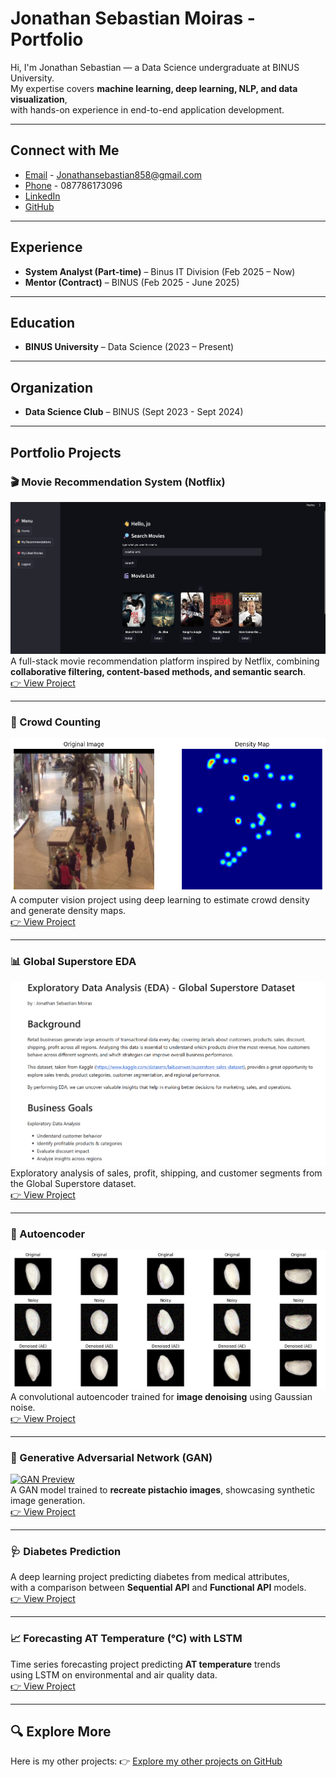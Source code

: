 # Jonathan Sebastian Moiras - Portfolio

Hi, I'm Jonathan Sebastian — a Data Science undergraduate at BINUS University.  
My expertise covers **machine learning, deep learning, NLP, and data visualization**,  
with hands-on experience in end-to-end application development.  

---

## Connect with Me
- [Email](mailto:jonathansebastian858@email.com) - Jonathansebastian858@gmail.com
- [Phone](tel:+6287786173096) - 087786173096  
- [LinkedIn](https://www.linkedin.com/in/jonathan-sebastian-9212b0291)  
- [GitHub](https://github.com/sebastianmoiras)

---

## Experience
- **System Analyst (Part-time)** – Binus IT Division (Feb 2025 – Now)  
- **Mentor (Contract)** – BINUS (Feb 2025 - June 2025)  

---

## Education
- **BINUS University** – Data Science (2023 – Present)  

---

## Organization
- **Data Science Club** – BINUS (Sept 2023 - Sept 2024)  

---

## Portfolio Projects

### 🎬 Movie Recommendation System (Notflix)
[![Notflix Preview](/assets/Notflix1.png)](https://sebastianmoiras.github.io/movie-recommendation-system/)  
A full-stack movie recommendation platform inspired by Netflix, combining **collaborative filtering, content-based methods, and semantic search**.  
[👉 View Project](https://sebastianmoiras.github.io/movie-recommendation-system/)

---

### 👥 Crowd Counting
[![Crowd Counting Preview](/assets/CrowdCounting1.png)](https://sebastianmoiras.github.io/Crowd-Counting/)  
A computer vision project using deep learning to estimate crowd density and generate density maps.  
[👉 View Project](https://sebastianmoiras.github.io/Crowd-Counting/)

---

### 📊 Global Superstore EDA
[![Superstore Preview](/assets/EDA.png)](https://sebastianmoiras.github.io/Exploratory-Data-Analysis---Global-Superstore/)  
Exploratory analysis of sales, profit, shipping, and customer segments from the Global Superstore dataset.  
[👉 View Project](https://sebastianmoiras.github.io/Exploratory-Data-Analysis---Global-Superstore/)

---

### 🧩 Autoencoder
[![Autoencoder Preview](/assets/AE1.png)](https://sebastianmoiras.github.io/Auto-Encoder/)  
A convolutional autoencoder trained for **image denoising** using Gaussian noise.  
[👉 View Project](https://sebastianmoiras.github.io/Auto-Encoder/)

---

### 🎨 Generative Adversarial Network (GAN)
[![GAN Preview](/assets/GAN.png)](https://sebastianmoiras.github.io/GAN/)  
A GAN model trained to **recreate pistachio images**, showcasing synthetic image generation.  
[👉 View Project](https://sebastianmoiras.github.io/GAN/)

---

### 🩺 Diabetes Prediction
A deep learning project predicting diabetes from medical attributes,  
with a comparison between **Sequential API** and **Functional API** models.  
[👉 View Project](https://sebastianmoiras.github.io/Diabetes-Prediction/)

---

### 📈 Forecasting AT Temperature (°C) with LSTM
Time series forecasting project predicting **AT temperature** trends  
using LSTM on environmental and air quality data.  
[👉 View Project](https://sebastianmoiras.github.io/Forecasting-LSTM/)

---

## 🔍 Explore More
Here is my other projects:
👉 [Explore my other projects on GitHub](https://github.com/sebastianmoiras)
